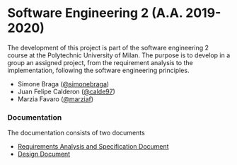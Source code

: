 # Software Engineering 2 (A.A. 2019-2020)

The development of this project is part of the software engineering 2 course at the Polytechnic University of Milan.
The purpose is to develop in a group an assigned project, from the requirement analysis to the implementation, following the software engineering principles.

* Simone Braga ([@simonebraga](https://github.com/simonebraga))
* Juan Felipe Calderon ([@calde97](https://github.com/calde97))
* Marzia Favaro ([@marziaf](https://github.com/marziaf))

### Documentation

The documentation consists of two documents

* [Requirements Analysis and Specification Document](DeliveryFolder/RASD2.pdf)
* [Design Document](DeliveryFolder/DD1.pdf)
